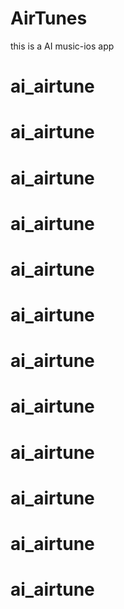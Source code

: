 # AirTunes
this is a AI music-ios app
# ai_airtune
# ai_airtune
# ai_airtune
# ai_airtune
# ai_airtune
# ai_airtune
# ai_airtune
# ai_airtune
# ai_airtune
# ai_airtune
# ai_airtune
# ai_airtune
